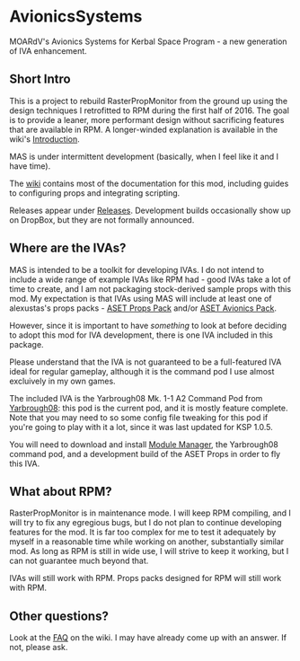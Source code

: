 # AvionicsSystems
MOARdV's Avionics Systems for Kerbal Space Program - a new generation of IVA enhancement.

## Short Intro

This is a project to rebuild RasterPropMonitor
from the ground up using the design techniques I retrofitted to RPM during the first half
of 2016.  The goal is to provide a leaner, more performant design without sacrificing
features that are available in RPM.  A longer-winded explanation is available in the
wiki's [Introduction](https://github.com/MOARdV/AvionicsSystems/wiki/Introduction).

MAS is under intermittent development (basically, when I feel like it and I have time).

The [wiki](https://github.com/MOARdV/AvionicsSystems/wiki) contains most of the documentation for this mod, including guides to
configuring props and integrating scripting.

Releases appear under [Releases](https://github.com/MOARdV/AvionicsSystems/releases).  Development builds
occasionally show up on DropBox, but they are not formally announced.

## Where are the IVAs?

MAS is intended to be a toolkit for developing IVAs.  I do not intend to include a wide range of example
IVAs like RPM had - good IVAs take a lot of time to create, and I am not packaging stock-derived sample
props with this mod.  My expectation is that
IVAs using MAS will include at least one of alexustas's props packs - [ASET Props Pack](http://forum.kerbalspaceprogram.com/index.php?/topic/116430-aset-props-pack-v14-for-the-modders-who-create-iva/) and/or
[ASET Avionics Pack](http://forum.kerbalspaceprogram.com/index.php?/topic/116479-aset-avionics-pack-v-20-for-the-modders-who-create-iva/).

However, since it is important to have *something* to look at before deciding to adopt this mod for IVA
development, there is one IVA included in this package.

Please understand that the IVA is not guaranteed to be a full-featured IVA ideal for regular gameplay,
although it is the command pod I use almost excluively in my own games.

The included IVA is the Yarbrough08 Mk. 1-1 A2 Command Pod from [Yarbrough08](http://forum.kerbalspaceprogram.com/index.php?/topic/88604-wip-105-2-kerbal-command-pod-mk-1-1-a2-alpha-04-spacedock/):
this pod is the current pod, and it is mostly feature complete.  Note that you may need to so some config file tweaking for this pod if you're
going to play with it a lot, since it was last updated for KSP 1.0.5.

You will need to download and install [Module Manager](https://forum.kerbalspaceprogram.com/index.php?/topic/50533-130-module-manager-281-june-29th-2017-with-n-cats-physics/), the Yarbrough08 command pod, and a development
build of the ASET Props in order to fly this IVA.

## What about RPM?

RasterPropMonitor is in maintenance mode.  I will keep RPM compiling, and I will try to fix any
egregious bugs, but I do not plan to continue developing features for the mod.  It is far too
complex for me to test it adequately by myself in a reasonable time while working on another,
substantially similar mod.  As long as RPM is still
in wide use, I will strive to keep it working, but I can not guarantee much beyond that.

IVAs will still work with RPM.  Props packs designed for RPM will still work with RPM.

## Other questions?

Look at the [FAQ](https://github.com/MOARdV/AvionicsSystems/wiki/FAQ) on the wiki.  I may have already come up with an answer.  If not, please ask.
